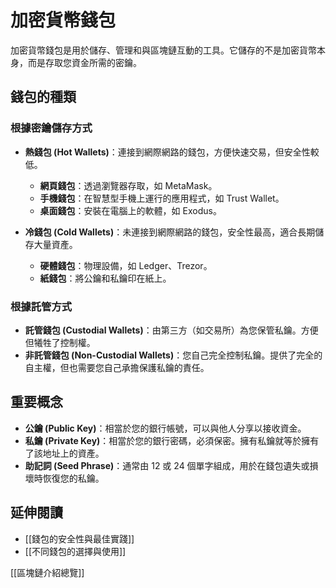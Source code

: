 # 加密貨幣錢包

加密貨幣錢包是用於儲存、管理和與區塊鏈互動的工具。它儲存的不是加密貨幣本身，而是存取您資金所需的密鑰。

## 錢包的種類

### 根據密鑰儲存方式

*   **熱錢包 (Hot Wallets)**：連接到網際網路的錢包，方便快速交易，但安全性較低。
    *   **網頁錢包**：透過瀏覽器存取，如 MetaMask。
    *   **手機錢包**：在智慧型手機上運行的應用程式，如 Trust Wallet。
    *   **桌面錢包**：安裝在電腦上的軟體，如 Exodus。

*   **冷錢包 (Cold Wallets)**：未連接到網際網路的錢包，安全性最高，適合長期儲存大量資產。
    *   **硬體錢包**：物理設備，如 Ledger、Trezor。
    *   **紙錢包**：將公鑰和私鑰印在紙上。

### 根據託管方式

*   **託管錢包 (Custodial Wallets)**：由第三方（如交易所）為您保管私鑰。方便但犧牲了控制權。
*   **非託管錢包 (Non-Custodial Wallets)**：您自己完全控制私鑰。提供了完全的自主權，但也需要您自己承擔保護私鑰的責任。

## 重要概念

*   **公鑰 (Public Key)**：相當於您的銀行帳號，可以與他人分享以接收資金。
*   **私鑰 (Private Key)**：相當於您的銀行密碼，必須保密。擁有私鑰就等於擁有了該地址上的資產。
*   **助記詞 (Seed Phrase)**：通常由 12 或 24 個單字組成，用於在錢包遺失或損壞時恢復您的私鑰。

## 延伸閱讀

*   [[錢包的安全性與最佳實踐]]
*   [[不同錢包的選擇與使用]]

[[區塊鏈介紹總覽]]
